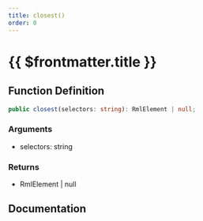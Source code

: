 ```yaml
---
title: closest()
order: 0
---
```


# {{ $frontmatter.title }}

## Function Definition

```ts
public closest(selectors: string): RmlElement | null;
```

### Arguments

* selectors: string

### Returns

* RmlElement | null

## Documentation

<!--@include: ./parts/closest.md-->

